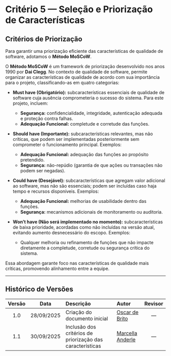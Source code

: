 # Critério 5 — Seleção e Priorização de Características

## Critérios de Priorização

Para garantir uma priorização eficiente das características de qualidade de software, adotamos o **Método MoSCoW**.  

O **Método MoSCoW** é um framework de priorização desenvolvido nos anos 1990 por **Dai Clegg**. No contexto de qualidade de software, permite organizar as características de qualidade de acordo com sua importância para o projeto, classificando-as em quatro categorias:

- **Must have (Obrigatório):** subcaracterísticas essenciais de qualidade de software cuja ausência comprometeria o sucesso do sistema. Para este projeto, incluem:  
  - **Segurança:** confidencialidade, integridade, autenticação adequada e proteção contra falhas.  
  - **Adequação Funcional:** completude e corretude das funções.  

- **Should have (Importante):** subcaracterísticas relevantes, mas não críticas, que podem ser implementadas posteriormente sem comprometer o funcionamento principal. Exemplos:  
  - **Adequação Funcional:** adequação das funções ao propósito pretendido.  
  - **Segurança:** não-repúdio (garantia de que ações ou transações não podem ser negadas).  

- **Could have (Desejável):** subcaracterísticas que agregam valor adicional ao software, mas não são essenciais; podem ser incluídas caso haja tempo e recursos disponíveis. Exemplos:  
  - **Adequação Funcional:** melhorias de usabilidade dentro das funções.  
  - **Segurança:** mecanismos adicionais de monitoramento ou auditoria.  

- **Won’t have (Não será implementado no momento):** subcaracterísticas de baixa prioridade, acordadas como não incluídas na versão atual, evitando aumento desnecessário do escopo. Exemplos:  
  - Qualquer melhoria ou refinamento de funções que não impacte diretamente a completude, corretude ou segurança crítica do sistema.


Essa abordagem garante foco nas características de qualidade mais críticas, promovendo alinhamento entre a equipe.

---

## Histórico de Versões

| Versão | Data       | Descrição                                         | Autor                                                                 | Revisor |
|:------:|:----------:|:--------------------------------------------------|:----------------------------------------------------------------------|:-------:|
| 1.0    | 28/09/2025 | Criação do documento inicial                      | [Oscar de Brito](https://github.com/OscarDeBrito)                     | —       |
| 1.1    | 30/09/2025 | Inclusão dos critérios de priorização das características | [Marcella Anderle](https://github.com/marcellaanderle)                | —       |
